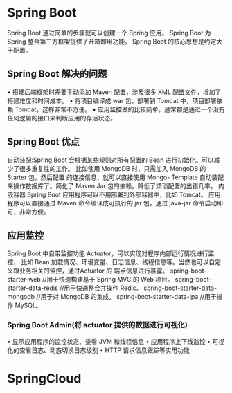 # Spring Boot
Spring Boot 通过简单的步骤就可以创建一个 Spring 应用。 Spring Boot 为 Spring 整合第三方框架提供了开箱即用功能。 Spring Boot 的核心思想是约定大于配置。

## Spring Boot 解决的问题
• 搭建后端框架时需要手动添加 Maven 配置，涉及很多 XML 配置文件，增加了搭建难度和时间成本。
• 将项目编译成 war 包，部署到 Tomcat 中，项目部署依赖 Tomcat，这样非常不方便。 • 应用监控做的比较简单，通常都是通过一个没有任何逻辑的接口来判断应用的存活状态。

## Spring Boot 优点
自动装配:Spring Boot 会根据某些规则对所有配置的 Bean 进行初始化。可以减少了很多重复性的工作。 比如使用 MongoDB 时，只需加入 MongoDB 的 Starter 包，然后配置 的连接信息，就可以直接使用 Mongo- Template 自动装配来操作数据库了。简化了 Maven Jar 包的依赖，降低了烦琐配置的出错几率。 内嵌容器:Spring Boot 应用程序可以不用部署到外部容器中，比如 Tomcat。
应用程序可以直接通过 Maven 命令编译成可执行的 jar 包，通过 java-jar 命令启动即可，非常方便。

## 应用监控
Spring Boot 中自带监控功能 Actuator，可以实现对程序内部运行情况进行监控，
比如 Bean 加载情况、环境变量、日志信息、线程信息等。当然也可以自定义跟业务相关的监控，通过Actuator 的 端点信息进行暴露。
spring-boot-starter-web //用于快速构建基于 Spring MVC 的 Web 项目。 spring-boot-starter-data-redis //用于快速整合并操作 Redis。 spring-boot-starter-data-mongodb //用于对 MongoDB 的集成。 spring-boot-starter-data-jpa //用于操作 MySQL。

### Spring Boot Admin(将 actuator 提供的数据进行可视化)
• 显示应用程序的监控状态、查看 JVM 和线程信息 • 应用程序上下线监控
• 可视化的查看日志、动态切换日志级别
• HTTP 请求信息跟踪等实用功能

# SpringCloud